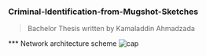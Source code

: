 ### Criminal-Identification-from-Mugshot-Sketches
> Bachelor Thesis written by Kamaladdin Ahmadzada

*** Network architecture scheme
![cap](https://user-images.githubusercontent.com/39130214/73599229-af618b00-455a-11ea-8e94-5ac62e8af97c.png)










